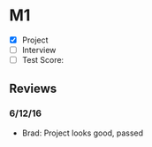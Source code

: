 # M1

- [x] Project 
- [ ] Interview
- [ ] Test Score: 

## Reviews

### 6/12/16

- Brad: Project looks good, passed
